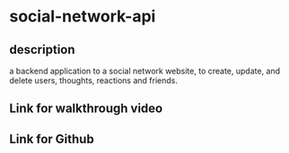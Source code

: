 # social-network-api

## description

a backend application to a social network website, to create, update, and delete users, thoughts, reactions and friends.

## Link for walkthrough video


## Link for Github
